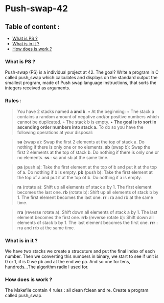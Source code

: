 # Push-swap-42

## Table of content :
* [What is PS ?](#what-is-PS-)
* [What is in it ?](#what-is-in-it-)
* [How does is work ?](#how-does-is-work-)

### What is PS ?
 Push-swap (PS) is a individual project at 42.
 The goal? Write a program in C called push_swap which calculates and displays
 on the standard output the smallest program, made of Push swap language instructions,
 that sorts the integers received as arguments.
 ### Rules :
 
 >You have 2 stacks named **a and b**.
• At the beginning:
◦ The stack a contains a random amount of negative and/or positive numbers
which cannot be duplicated.
◦ The stack b is empty.
• **The goal is to sort in ascending order numbers into stack a.** To do so you have the
following operations at your disposal:

>**sa** (swap a): Swap the first 2 elements at the top of stack a.
Do nothing if there is only one or no elements.
**sb** (swap b): Swap the first 2 elements at the top of stack b.
Do nothing if there is only one or no elements.
**ss** : sa and sb at the same time.

>**pa** (push a): Take the first element at the top of b and put it at the top of a.
Do nothing if b is empty.
**pb** (push b): Take the first element at the top of a and put it at the top of b.
Do nothing if a is empty.

>**ra** (rotate a): Shift up all elements of stack a by 1.
The first element becomes the last one.
**rb** (rotate b): Shift up all elements of stack b by 1.
The first element becomes the last one.
**rr** : ra and rb at the same time.

>**rra** (reverse rotate a): Shift down all elements of stack a by 1.
The last element becomes the first one.
**rrb** (reverse rotate b): Shift down all elements of stack b by 1.
The last element becomes the first one.
**rrr** : rra and rrb at the same time.
### What is in it ?
 We have two stacks we create a strucuture and put the final index of each number. Then we converting this numbers in binary, we start to see if unit is 0 or 1, if is 0 we pb and at the end we pa. And so one for tens, hundreds...The algorithm radix I used for.

### How does is work ?
The Makefile contain 4 rules : all clean fclean and re.
Create a program called push_swap.
<a href="https://zupimages.net/viewer.php?id=22/12/c0qs.png"><img src="https://zupimages.net/up/22/12/c0qs.png" alt="" /></a>
<a href="https://zupimages.net/viewer.php?id=22/12/f1cs.png"><img src="https://zupimages.net/up/22/12/f1cs.png" alt="" /></a>
